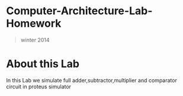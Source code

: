 # Computer-Architecture-Lab-Homework
>winter 2014
# About this Lab
In this Lab we simulate full adder,subtractor,multiplier and comparator circuit in proteus simulator
